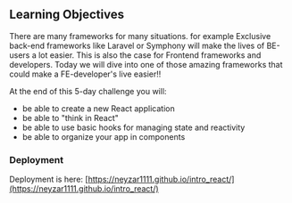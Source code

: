 ## Learning Objectives

There are many frameworks for many situations. for example Exclusive back-end frameworks like Laravel or Symphony will make the lives of BE-users a lot easier. This is also the case for Frontend frameworks and developers. Today we will dive into one of those amazing frameworks that could make a FE-developer's live easier!!


At the end of this 5-day challenge you will:

- be able to create a new React application
- be able to "think in React"
- be able to use basic hooks for managing state and reactivity
- be able to organize your app in components

### Deployment

Deployment is here: [https://neyzar1111.github.io/intro_react/](https://neyzar1111.github.io/intro_react/)
 
